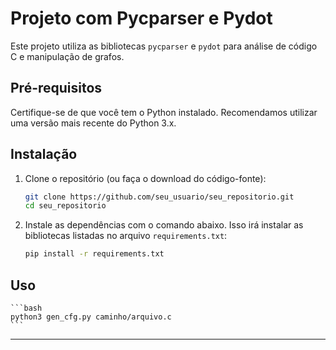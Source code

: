 # Projeto com Pycparser e Pydot

Este projeto utiliza as bibliotecas `pycparser` e `pydot` para análise de código C e manipulação de grafos.

## Pré-requisitos

Certifique-se de que você tem o Python instalado. Recomendamos utilizar uma versão mais recente do Python 3.x.

## Instalação

1. Clone o repositório (ou faça o download do código-fonte):

    ```bash
    git clone https://github.com/seu_usuario/seu_repositorio.git
    cd seu_repositorio
    ```

2. Instale as dependências com o comando abaixo. Isso irá instalar as bibliotecas listadas no arquivo `requirements.txt`:

    ```bash
    pip install -r requirements.txt
    ```

<!-- 3. Verifique se as bibliotecas foram instaladas corretamente executando o seguinte comando:

    ```bash
    python -c "import pycparser, pydot; print('Bibliotecas instaladas com sucesso!')"
    ``` -->

## Uso

    ```bash
    python3 gen_cfg.py caminho/arquivo.c
    ```
---
